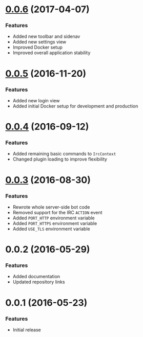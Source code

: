 <a name="0.0.6"></a>
# [0.0.6](https://github.com/twitchr/twitchr/compare/0.0.5...0.0.6) (2017-04-07)

### Features

- Added new toolbar and sidenav
- Added new settings view
- Improved Docker setup
- Improved overall application stability

<a name="0.0.5"></a>
# [0.0.5](https://github.com/twitchr/twitchr/compare/0.0.4...0.0.5) (2016-11-20)

### Features

- Added new login view
- Added initial Docker setup for development and production

<a name="0.0.4"></a>
# [0.0.4](https://github.com/twitchr/twitchr/compare/0.0.3...0.0.4) (2016-09-12)

### Features

- Added remaining basic commands to `IrcContext`
- Changed plugin loading to improve flexibility

<a name="0.0.3"></a>
# [0.0.3](https://github.com/twitchr/twitchr/compare/v0.0.2...0.0.3) (2016-08-30)

### Features

- Rewrote whole server-side bot code
- Removed support for the IRC `ACTION` event
- Added `PORT_HTTP` environment variable
- Added `PORT_HTTPS` environment variable
- Added `USE_TLS` environment variable

<a name="0.0.2"></a>
# 0.0.2 (2016-05-29)

### Features

- Added documentation
- Updated repository links

<a name="0.0.1"></a>
# 0.0.1 (2016-05-23)

### Features

- Initial release
